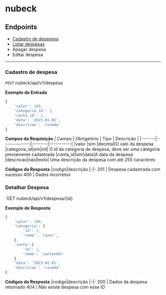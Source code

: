 <!-- Nome do projeto -->
# nubeck

<!-- Listagem dos endpoints -->
## Endpoints 

- [Cadastro de desepesa](#cadastro-de-despesas) 
- [Listar despesas](#detalhar-despesa)
- Apagar despesa
- Editar despesa
---
### Cadastro de despesa

<!-- Endereço do recurso -->
`POST` nubeck/api/v1/despesa
        <!-- Colocar a versão é importante para compatibilidade  -->

**Exemplo de Entrada**
```js
{
    'valor': 100,
    'categoria_id': 1,
    'conta_id': 1,
    'data': '2023-01-01',
    'descricao': 'cinema'
}
```

**Campos da Requisição**
| Campo | Obrigatório | Tipo  | Descrição |
|-------|:-------------:|:-------:|-----------|
|valor  |sim          |decimal|O valo da despesa
|categoria_id|sim|int| O id da categoria de despesa, deve ser uma categoria previamente cadastrada
|conta_id|sim|data|A data da despesa
|descricao|não|texto| Uma descrição da despesa com até 255 caracteres

**Códigos da Resposta**
|codigo|descrição
|-|-
201 | Despesa cadastrada com sucesso
400 | Dados incorretos

### Detalhar Despesa
`GET nubeck/api/v1/despesa/{id}

**Exemplo de Resposta**
```js
{
    'valor': 100,
    'categoria': {
        'id': 1,
        'nome': 'lazer',
    },
    'conta':{
        'id': 1,
        'nome': 'santander'
    }
    'data': '2023-01-01',
    'descricao': 'cinema'
}
```
**Códigos da Resposta**
|codigo|descrição
|-|-
200 | Dados da despesa retornado
404 | Não existe despesa com esse ID
